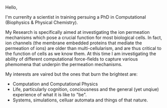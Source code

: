 Hello,

I'm currenlty a scientist in training persuing a PhD in Computational (Biophysics & Physical Chemistry).

My Research is specifically aimed at investigating the ion permeation mechanisms which pose a crucial function for most biological cells.
In fact, ion channels (the membrane embedded proteins that mediate the permeation of ions) are older than multi-cellularism, and are thus critical to the function of cells as we know them. 
At this time I am investigating the ability of different computational force-fields to capture various phemomena that underpin the permeation mechanisms.

My interests are vaired but the ones that burn the brightest are:

- Computation and Computational Physics
- Life, particularly cognition, conciousness and the general (yet unqiue) experience of what it is like to "be".
- Systems, simulations, celluar automata and things of that nature.

<!---
Byotik/Byotik is a ✨ special ✨ repository because its `README.md` (this file) appears on your GitHub profile.
You can click the Preview link to take a look at your changes.
--->
